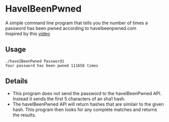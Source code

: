 # HaveIBeenPwned

A simple command line program that tells you the number of times a password has been pwned according to haveibeenpwned.com  
Inspired by this [video](https://www.youtube.com/watch?v=hhUb5iknVJs)

## Usage

```
./haveIBeenPwned Password1
Your password has been pwned 111658 times
```

## Details

- This program does not send the password to the haveIBeenPwned API. Instead it sends the first 5 characters of an sha1 hash.
- The haveIBeenPwned API will return hashes that are similair to the given hash. This program then looks for any complete matches and returns the results.
